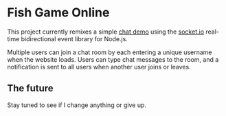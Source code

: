 # Fish Game Online
This project currently remixes a simple [chat demo](https://github.com/socketio/socket.io/tree/master/examples/chat) using the  [socket.io](http://socket.io/) real-time bidirectional event library for Node.js.

Multiple users can join a chat room by each entering a unique username
when the website loads. Users can type chat messages to the room, and a notification is sent to all users when another user joins or leaves.

## The future
Stay tuned to see if I change anything or give up.